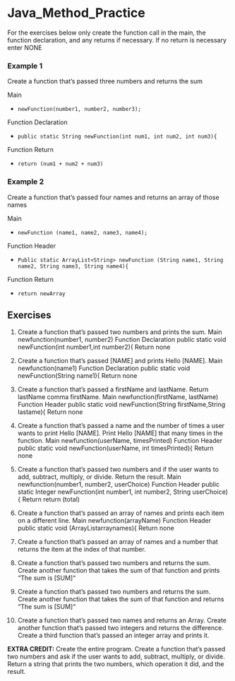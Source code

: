 # Java_Method_Practice

For the exercises below only create the function call in the main, the function declaration, and any returns if necessary. If no return is necessary enter NONE
### Example 1
Create a function that’s passed three numbers and returns the sum

Main

* ```newFunction(number1, number2, number3);```

Function Declaration

* ```public static String newFunction(int num1, int num2, int num3){```

Function Return

* ```return (num1 + num2 + num3)```

### Example 2
Create a function that’s passed four names and returns an array of those names

Main

* ```newFunction (name1, name2, name3, name4);```

Function Header

* ```Public static ArrayList<String> newFunction (String name1, String name2, String name3, String name4){```

Function Return

* ```return newArray```

## Exercises
1. Create a function that’s passed two numbers and prints the sum.
  Main
    newfunction(number1, number2)
  Function Declaration
    public static void newFunction(int number1,int number2){
  Return
    none
2. Create a function that’s passed [NAME] and prints Hello [NAME].
  Main
    newfunction(name1)
  Function Declaration
    public static void newFunction(String name1){
  Return
    none
3. Create a function that’s passed a firstName and lastName. Return lastName comma firstName.
  Main
    newfunction(firstName, lastName)
  Function Header
    public static void newFunction(String firstName,String lastame){
  Return
    none
4. Create a function that’s passed a name and the number of times a user wants to print Hello [NAME]. Print Hello [NAME] that many times in the function.
  Main
    newfunction(userName, timesPrinted)
  Function Header
    public static void newFunction(userName, int timesPrinted){
  Return
    none
5. Create a function that’s passed two numbers and if the user wants to add, subtract, multiply, or divide. Return the result.
  Main
    newfunction(number1, number2, userChoice)
  Function Header
    public static Integer newFunction(int number1, int number2, String userChoice){
  Return
    return (total)
6. Create a function that’s passed an array of names and prints each item on a different line.
  Main
    newfunction(arrayName)
  Function Header
    public static void (ArrayList<String>arraynames){
  Return
    none
7. Create a function that’s passed an array of names and a number that returns the item at the index of that number.
  
8. Create a function that’s passed two numbers and returns the sum. Create another function that takes the sum of that function and prints “The sum is [SUM]“
9. Create a function that’s passed two numbers and returns the sum. Create another function that takes the sum of that function and returns “The sum is [SUM]“
10. Create a function that’s passed two names and returns an Array. Create another function that’s passed two integers and returns the difference. Create a third function that’s passed an integer array and prints it.


**EXTRA CREDIT:**
Create the entire program. Create a function that’s passed two numbers and ask if the user wants to add, subtract, multiply, or divide. Return a string that prints the two numbers, which operation it did, and the result.
